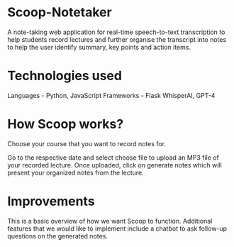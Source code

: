 # Scoop-Notetaker
A note-taking web application for real-time speech-to-text transcription to help students record lectures and further organise the transcript into notes to help the user identify summary, key points and action items. 

# Technologies used 
Languages - Python, JavaScript
Frameworks - Flask 
WhisperAI, GPT-4 

# How Scoop works? 
Choose your course that you want to record notes for.

Go to the respective date and select choose file to upload an MP3 file of your recorded lecture. Once uploaded, click on generate notes which will present your organized notes from the lecture. 

# Improvements
This is a basic overview of how we want Scoop to function. Additional features that we would like to implement include a chatbot to ask follow-up questions on the generated notes. 


